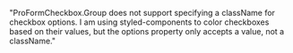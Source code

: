 "ProFormCheckbox.Group does not support specifying a className for checkbox options. I am using styled-components to color checkboxes based on their values, but the options property only accepts a value, not a className."
